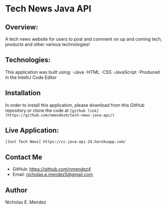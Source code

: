 # Tech News Java API

## Overview: 
A tech news website for users to post and comment on up and coming tech, products and other various technologies!

## Technologies:
This application was built using:
-Java 
-HTML 
-CSS 
-JavaScript 
-Produced in the IntelliJ Code Editor

## Installation
In order to install this application, please download from this GitHub repository or clone the code at ```[github link](https://github.com/nmendez4/tech-news-java-api/)```

## Live Application:
```[Just Tech News] https://cc-java-api-24.herokuapp.com/```


## Contact Me
- GitHub: https://github.com/nmendez4
- Email: nicholas.e.mendez5@gmail.com

## Author
Nicholas E. Mendez
